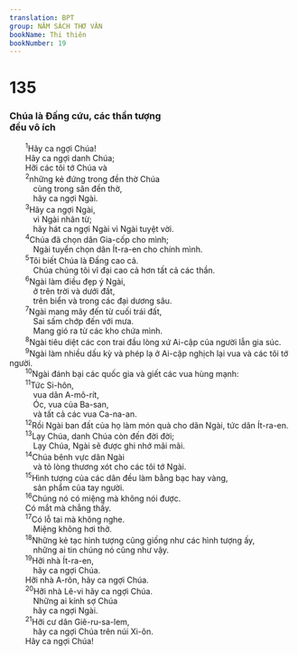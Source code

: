 ```yaml
---
translation: BPT
group: NĂM SÁCH THƠ VĂN
bookName: Thi thiên 
bookNumber: 19
---
```


<div class="title"><h1>135</h1><h3>Chúa là Đấng cứu, các thần tượng<br/>đều vô ích</h3></div>
<span class="verse thi_135_1">  <sup>1</sup>Hãy ca ngợi Chúa!<br/>  Hãy ca ngợi danh Chúa;<br/>  Hỡi các tôi tớ Chúa và<br/></span>
<span class="verse thi_135_2">  <sup>2</sup>những kẻ đứng trong đền thờ Chúa<br/>   cùng trong sân đền thờ,<br/>   hãy ca ngợi Ngài.<br/></span>
<span class="verse thi_135_3">  <sup>3</sup>Hãy ca ngợi Ngài,<br/>   vì Ngài nhân từ;<br/>   hãy hát ca ngợi Ngài vì Ngài tuyệt vời.<br/></span>
<span class="verse thi_135_4">  <sup>4</sup>Chúa đã chọn dân Gia-cốp cho mình;<br/>   Ngài tuyển chọn dân Ít-ra-en cho chính mình.<br/></span>
<span class="verse thi_135_5">  <sup>5</sup>Tôi biết Chúa là Đấng cao cả.<br/>   Chúa chúng tôi vĩ đại cao cả hơn tất cả các thần.<br/></span>
<span class="verse thi_135_6">  <sup>6</sup>Ngài làm điều đẹp ý Ngài,<br/>   ở trên trời và dưới đất,<br/>   trên biển và trong các đại dương sâu.<br/></span>
<span class="verse thi_135_7">  <sup>7</sup>Ngài mang mây đến từ cuối trái đất,<br/>   Sai sấm chớp đến với mưa.<br/>   Mang gió ra từ các kho chứa mình.<br/></span>
<span class="verse thi_135_8">  <sup>8</sup>Ngài tiêu diệt các con trai đầu lòng xứ Ai-cập của người lẫn gia súc.<br/></span>
<span class="verse thi_135_9">  <sup>9</sup>Ngài làm nhiều dấu kỳ và phép lạ ở Ai-cập nghịch lại vua và các tôi tớ người.<br/></span>
<span class="verse thi_135_10">  <sup>10</sup>Ngài đánh bại các quốc gia và giết các vua hùng mạnh:<br/></span>
<span class="verse thi_135_11">  <sup>11</sup>Tức Si-hôn,<br/>   vua dân A-mô-rít,<br/>   Óc, vua của Ba-san,<br/>   và tất cả các vua Ca-na-an.<br/></span>
<span class="verse thi_135_12">  <sup>12</sup>Rồi Ngài ban đất của họ làm món quà cho dân Ngài, tức dân Ít-ra-en.<br/></span>
<span class="verse thi_135_13">  <sup>13</sup>Lạy Chúa, danh Chúa còn đến đời đời;<br/>   Lạy Chúa, Ngài sẽ được ghi nhớ mãi mãi.<br/></span>
<span class="verse thi_135_14">  <sup>14</sup>Chúa bênh vực dân Ngài<br/>   và tỏ lòng thương xót cho các tôi tớ Ngài.<br/></span>
<span class="verse thi_135_15">  <sup>15</sup>Hình tượng của các dân đều làm bằng bạc hay vàng,<br/>   sản phẩm của tay người.<br/></span>
<span class="verse thi_135_16">  <sup>16</sup>Chúng nó có miệng mà không nói được.<br/>  Có mắt mà chẳng thấy.<br/></span>
<span class="verse thi_135_17">  <sup>17</sup>Có lỗ tai mà không nghe.<br/>   Miệng không hơi thở.<br/></span>
<span class="verse thi_135_18">  <sup>18</sup>Những kẻ tạc hình tượng cũng giống như các hình tượng ấy,<br/>   những ai tin chúng nó cũng như vậy.<br/></span>
<span class="verse thi_135_19">  <sup>19</sup>Hỡi nhà Ít-ra-en,<br/>   hãy ca ngợi Chúa.<br/>  Hỡi nhà A-rôn, hãy ca ngợi Chúa.<br/></span>
<span class="verse thi_135_20">  <sup>20</sup>Hỡi nhà Lê-vi hãy ca ngợi Chúa.<br/>   Những ai kính sợ Chúa<br/>   hãy ca ngợi Ngài.<br/></span>
<span class="verse thi_135_21">  <sup>21</sup>Hỡi cư dân Giê-ru-sa-lem,<br/>   hãy ca ngợi Chúa trên núi Xi-ôn.<br/>  Hãy ca ngợi Chúa!<br/></span>
